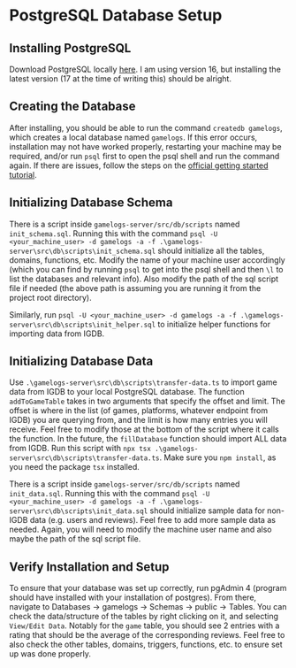 # PostgreSQL Database Setup
## Installing PostgreSQL
Download PostgreSQL locally [here](https://www.enterprisedb.com/downloads/postgres-postgresql-downloads). I am using version 16, but installing the latest version (17 at the time of writing this) should be alright.

## Creating the Database
After installing, you should be able to run the command `createdb gamelogs`, which creates a local database named `gamelogs`. If this error occurs, installation may not have worked properly, restarting your machine may be required, and/or run `psql` first to open the psql shell and run the command again. If there are issues, follow the steps on the [official getting started tutorial](https://www.postgresql.org/docs/current/tutorial-createdb.html).

## Initializing Database Schema
There is a script inside `gamelogs-server/src/db/scripts` named `init_schema.sql`. Running this with the command `psql -U <your_machine_user> -d gamelogs -a -f .\gamelogs-server\src\db\scripts\init_schema.sql` should initialize all the tables, domains, functions, etc.
Modify the name of your machine user accordingly (which you can find by running `psql` to get into the psql shell and then `\l` to list the databases and relevant info). Also modify the path of the sql script file if needed (the above path is assuming you are running it from the project root directory).

Similarly, run `psql -U <your_machine_user> -d gamelogs -a -f .\gamelogs-server\src\db\scripts\init_helper.sql` to initialize helper functions for importing data from IGDB.

## Initializing Database Data
Use `.\gamelogs-server\src\db\scripts\transfer-data.ts` to import game data from IGDB to your local PostgreSQL database. The function `addToGameTable` takes in two arguments that specify the offset and limit. The offset is where in the list (of games, platforms, whatever endpoint from IGDB) you are querying from, and the limit is how many entries you will receive. Feel free to modify those at the bottom of the script where it calls the function. In the future, the `fillDatabase` function should import ALL data from IGDB. Run this script with `npx tsx .\gamelogs-server\src\db\scripts\transfer-data.ts`. Make sure you `npm install`, as you need the package `tsx` installed.

There is a script inside `gamelogs-server/src/db/scripts` named `init_data.sql`. Running this with the command `psql -U <your_machine_user> -d gamelogs -a -f .\gamelogs-server\src\db\scripts\init_data.sql` should initialize sample data for non-IGDB data (e.g. users and reviews). Feel free to add more sample data as needed.
Again, you will need to modify the machine user name and also maybe the path of the sql script file.

## Verify Installation and Setup
To ensure that your database was set up correctly, run pgAdmin 4 (program should have installed with your installation of postgres). From there, navigate to Databases -> gamelogs -> Schemas -> public -> Tables. You can check the data/structure of the tables by right clicking on it, and selecting `View/Edit Data`. Notably for the `game` table, you should see 2 entries with a rating that should be the average of the corresponding reviews. Feel free to also check the other tables, domains, triggers, functions, etc. to ensure set up was done properly.
